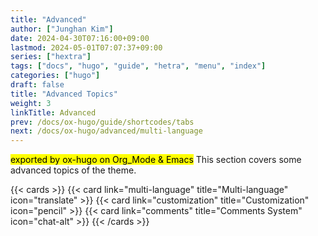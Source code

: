 ```yaml
---
title: "Advanced"
author: ["Junghan Kim"]
date: 2024-04-30T07:16:00+09:00
lastmod: 2024-05-01T07:07:37+09:00
series: ["hextra"]
tags: ["docs", "hugo", "guide", "hetra", "menu", "index"]
categories: ["hugo"]
draft: false
title: "Advanced Topics"
weight: 3
linkTitle: Advanced
prev: /docs/ox-hugo/guide/shortcodes/tabs
next: /docs/ox-hugo/advanced/multi-language
---
```


<mark>exported by ox-hugo on Org_Mode &amp; Emacs</mark> This section covers some advanced topics of the theme.

<!--more-->

{{< cards >}}
  {{< card link="multi-language" title="Multi-language" icon="translate" >}}
  {{< card link="customization" title="Customization" icon="pencil" >}}
  {{< card link="comments" title="Comments System" icon="chat-alt" >}}
{{< /cards >}}
